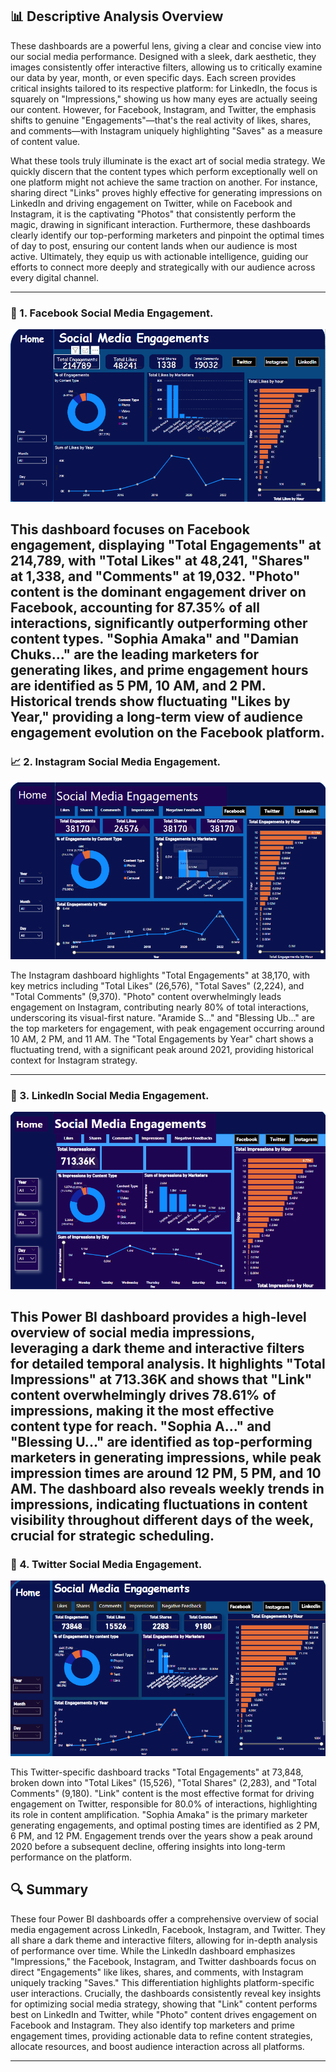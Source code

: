 ## 📊 Descriptive Analysis Overview

These dashboards are a powerful lens, giving a clear and concise view into our social media performance. Designed with a sleek, dark aesthetic, they images consistently offer interactive filters, allowing us to critically examine our data by year, month, or even specific days. Each screen provides critical insights tailored to its respective platform: for LinkedIn, the focus is squarely on "Impressions," showing us how many eyes are actually seeing our content. However, for Facebook, Instagram, and Twitter, the emphasis shifts to genuine "Engagements"—that's the real activity of likes, shares, and comments—with Instagram uniquely highlighting "Saves" as a measure of content value.

What these tools truly illuminate is the exact art of social media strategy. We quickly discern that the content types which perform exceptionally well on one platform might not achieve the same traction on another. For instance, sharing direct "Links" proves highly effective for generating impressions on LinkedIn and driving engagement on Twitter, while on Facebook and Instagram, it is the captivating "Photos" that consistently perform the magic, drawing in significant interaction. Furthermore, these dashboards clearly identify our top-performing marketers and pinpoint the optimal times of day to post, ensuring our content lands when our audience is most active. Ultimately, they equip us with actionable intelligence, guiding our efforts to connect more deeply and strategically with our audience across every digital channel.

---

### 🧮 1. Facebook Social Media Engagement.

![Distribution of Target Variable](facebook.png)

This dashboard focuses on Facebook engagement, displaying "Total Engagements" at 214,789, with "Total Likes" at 48,241, "Shares" at 1,338, and "Comments" at 19,032.
"Photo" content is the dominant engagement driver on Facebook, accounting for 87.35% of all interactions, significantly outperforming other content types.
"Sophia Amaka" and "Damian Chuks..." are the leading marketers for generating likes, and prime engagement hours are identified as 5 PM, 10 AM, and 2 PM.
Historical trends show fluctuating "Likes by Year," providing a long-term view of audience engagement evolution on the Facebook platform.
---

### 📈 2. Instagram Social Media Engagement.

![Temporal Analysis](Instagram.png)

The Instagram dashboard highlights "Total Engagements" at 38,170, with key metrics including "Total Likes" (26,576), "Total Saves" (2,224), and "Total Comments" (9,370).
"Photo" content overwhelmingly leads engagement on Instagram, contributing nearly 80% of total interactions, underscoring its visual-first nature.
"Aramide S..." and "Blessing Ub..." are the top marketers for engagement, with peak engagement occurring around 10 AM, 2 PM, and 11 AM.
The "Total Engagements by Year" chart shows a fluctuating trend, with a significant peak around 2021, providing historical context for Instagram strategy.

---

### 🧭 3. LinkedIn Social Media Engagement.

![Correlation Heatmap](LinkedIn.png)

This Power BI dashboard provides a high-level overview of social media impressions, leveraging a dark theme and interactive filters for detailed temporal analysis.
It highlights "Total Impressions" at 713.36K and shows that "Link" content overwhelmingly drives 78.61% of impressions, making it the most effective content type for reach.
"Sophia A..." and "Blessing U..." are identified as top-performing marketers in generating impressions, while peak impression times are around 12 PM, 5 PM, and 10 AM.
The dashboard also reveals weekly trends in impressions, indicating fluctuations in content visibility throughout different days of the week, crucial for strategic scheduling.
---

### 🧱 4. Twitter Social Media Engagement.

![Categorical Feature Breakdown](Twitter.png)

This Twitter-specific dashboard tracks "Total Engagements" at 73,848, broken down into "Total Likes" (15,526), "Total Shares" (2,283), and "Total Comments" (9,180).
"Link" content is the most effective format for driving engagement on Twitter, responsible for 80.0% of interactions, highlighting its role in content amplification.
"Sophia Amaka" is the primary marketer generating engagements, and optimal posting times are identified as 2 PM, 6 PM, and 12 PM.
Engagement trends over the years show a peak around 2020 before a subsequent decline, offering insights into long-term performance on the platform.

## 🔍 Summary
These four Power BI dashboards offer a comprehensive overview of social media engagement across LinkedIn, Facebook, Instagram, and Twitter. They all share a dark theme and interactive filters, allowing for in-depth analysis of performance over time. While the LinkedIn dashboard emphasizes "Impressions," the Facebook, Instagram, and Twitter dashboards focus on direct "Engagements" like likes, shares, and comments, with Instagram uniquely tracking "Saves." This differentiation highlights platform-specific user interactions. Crucially, the dashboards consistently reveal key insights for optimizing social media strategy, showing that "Link" content performs best on LinkedIn and Twitter, while "Photo" content drives engagement on Facebook and Instagram. They also identify top marketers and prime engagement times, providing actionable data to refine content strategies, allocate resources, and boost audience interaction across all platforms.

---
